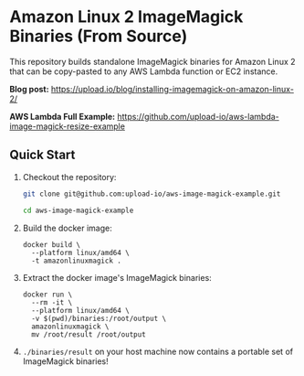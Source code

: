 # Amazon Linux 2 ImageMagick Binaries (From Source)

This repository builds standalone ImageMagick binaries for Amazon Linux 2 that can be copy-pasted to any AWS Lambda function or EC2 instance.

**Blog post:** https://upload.io/blog/installing-imagemagick-on-amazon-linux-2/

**AWS Lambda Full Example:** https://github.com/upload-io/aws-lambda-image-magick-resize-example

## Quick Start

1. Checkout the repository:
 
   ```bash
   git clone git@github.com:upload-io/aws-image-magick-example.git
   
   cd aws-image-magick-example
   ```
   
2. Build the docker image:

   ```shell
   docker build \
     --platform linux/amd64 \
     -t amazonlinuxmagick .
   ```

3. Extract the docker image's ImageMagick binaries:

   ```shell
   docker run \
     --rm -it \
     --platform linux/amd64 \
     -v $(pwd)/binaries:/root/output \
     amazonlinuxmagick \
     mv /root/result /root/output
   ```

4. `./binaries/result` on your host machine now contains a portable set of ImageMagick binaries!
